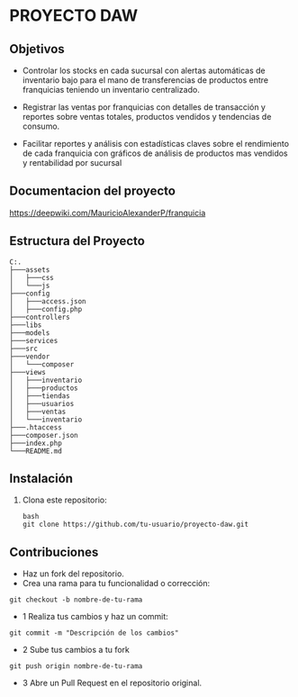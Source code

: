 # PROYECTO DAW

## Objetivos
- Controlar los stocks en cada sucursal con alertas automáticas de inventario bajo para el mano de transferencias de productos entre franquicias teniendo un inventario centralizado.

- Registrar las ventas por franquicias con detalles de transacción y reportes sobre ventas totales, productos vendidos y tendencias de consumo.

- Facilitar reportes y análisis con estadísticas claves sobre el rendimiento de cada franquicia con gráficos de análisis de productos mas vendidos y rentabilidad por sucursal

## Documentacion del proyecto
https://deepwiki.com/MauricioAlexanderP/franquicia

## Estructura del Proyecto

```
C:.
├───assets
│   ├───css
│   └───js
├───config
│   ├───access.json
│   ├───config.php  
├───controllers
├───libs
├───models
├───services
├───src
├───vendor
│   └───composer
├───views
│   ├───inventario
│   ├───productos
│   ├───tiendas
│   ├───usuarios
│   ├───ventas
│   └───inventario
├───.htaccess
├───composer.json
├───index.php
└───README.md

```
## Instalación
1. Clona este repositorio:
   ```
   bash
   git clone https://github.com/tu-usuario/proyecto-daw.git
   ```
## Contribuciones
- Haz un fork del repositorio.
- Crea una rama para tu funcionalidad o corrección:
```
git checkout -b nombre-de-tu-rama
```
- 1 Realiza tus cambios y haz un commit:
```
git commit -m "Descripción de los cambios"
```
- 2 Sube tus cambios a tu fork
```
git push origin nombre-de-tu-rama
```
- 3 Abre un Pull Request en el repositorio original.




